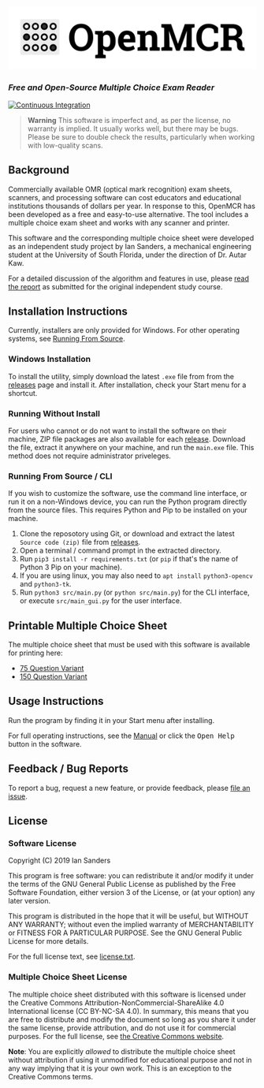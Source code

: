 ## ![OpenMCR](src/assets/wordmark.png)

### _Free and Open-Source Multiple Choice Exam Reader_

[![Continuous Integration](https://github.com/iansan5653/open-mcr/actions/workflows/continuous_integration.yml/badge.svg)](https://github.com/iansan5653/open-mcr/actions/workflows/continuous_integration.yml)

> **Warning**
> This software is imperfect and, as per the license, no warranty is implied. It
> usually works well, but there may be bugs. Please be sure to double check
> the results, particularly when working with low-quality scans.

## Background

Commercially available OMR (optical mark recognition) exam sheets, scanners, and
processing software can cost educators and educational institutions thousands of
dollars per year. In response to this, OpenMCR has been developed as a free and
easy-to-use alternative. The tool includes a multiple choice exam sheet and
works with any scanner and printer.

This software and the
corresponding multiple choice sheet were developed as an independent study
project by Ian Sanders, a mechanical engineering student at the University of
South Florida, under the direction of Dr. Autar Kaw.

For a detailed discussion of the algorithm and features in use, please
[read the report](https://github.com/iansan5653/open-mcr-report/releases/tag/1.0.0)
as submitted for the original independent study course.

## Installation Instructions

Currently, installers are only provided for Windows. For other operating
systems, see [Running From Source](#running-from-source).

### Windows Installation

To install the utility, simply download the latest `.exe` file from from the
[releases](https://github.com/iansan5653/open-mcr/releases) page and
install it. After installation, check your Start menu for a shortcut.

### Running Without Install

For users who cannot or do not want to install the software on their machine,
ZIP file packages are also available for each [release](https://github.com/iansan5653/open-mcr/releases). Download the file,
extract it anywhere on your machine, and run the `main.exe` file. This method
does not require administrator priveleges.

### Running From Source / CLI

If you wish to customize the software, use the command line interface, or run it
on a non-Windows device, you can run the Python program directly from the source files. This
requires Python and Pip to be installed on your machine.

1. Clone the reposotory using Git, or download and extract the latest `Source code (zip)` file from
  [releases](https://github.com/iansan5653/open-mcr/releases).
2. Open a terminal / command prompt in the extracted directory.
3. Run `pip3 install -r requirements.txt` (or `pip` if that's the name of Python 3 Pip on your
  machine).
4. If you are using linux, you may also need to `apt install` `python3-opencv` and `python3-tk`.
5. Run `python3 src/main.py` (or `python src/main.py`) for the CLI interface, or execute `src/main_gui.py`
  for the user interface.

## Printable Multiple Choice Sheet

The multiple choice sheet that must be used with this software is available
for printing here:

* [75 Question Variant](https://github.com/iansan5653/open-mcr/raw/master/src/assets/multiple_choice_sheet_75q.pdf)
* [150 Question Variant](https://github.com/iansan5653/open-mcr/raw/master/src/assets/multiple_choice_sheet_150q.pdf)

## Usage Instructions

Run the program by finding it in your Start menu after installing.

For full operating instructions, see the [Manual](src/assets/manual.md) or
click the <kbd>Open Help</kbd> button in the software.

## Feedback / Bug Reports

To report a bug, request a new feature, or provide feedback, please
[file an issue](https://github.com/iansan5653/open-mcr/issues/new).

## License

### Software License

Copyright (C) 2019 Ian Sanders

This program is free software: you can redistribute it and/or modify
it under the terms of the GNU General Public License as published by
the Free Software Foundation, either version 3 of the License, or
(at your option) any later version.

This program is distributed in the hope that it will be useful,
but WITHOUT ANY WARRANTY; without even the implied warranty of
MERCHANTABILITY or FITNESS FOR A PARTICULAR PURPOSE.  See the
GNU General Public License for more details.

For the full license text, see [license.txt](./license.txt).

### Multiple Choice Sheet License

The multiple choice sheet distributed with this software is licensed under the
Creative Commons Attribution-NonCommercial-ShareAlike 4.0 International license
(CC BY-NC-SA 4.0). In summary, this means that you are free to distribute and
modify the document so long as you share it under the same license, provide
attribution, and do not use it for commercial purposes. For the full license,
see
[the Creative Commons website](https://creativecommons.org/licenses/by-nc-sa/4.0/).

**Note**: You are explicitly _allowed_ to distribute the multiple choice sheet
without attribution if using it unmodified for educational purpose and not
in any way implying that it is your own work. This is an exception to the
Creative Commons terms. 
